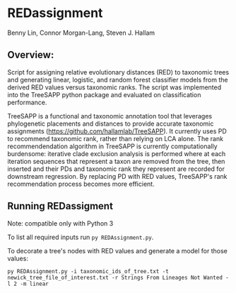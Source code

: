 # REDassignment
Benny Lin, Connor Morgan-Lang, Steven J. Hallam

## Overview:
Script for assigning relative evolutionary distances (RED) to taxonomic trees and generating linear, logistic, and random forest classifier models from the derived RED values versus taxonomic ranks. The script was implemented into the TreeSAPP python package and evaluated on classification performance.

TreeSAPP is a functional and taxonomic annotation tool that leverages phylogenetic placements and distances to provide accurate taxonomic assignments (https://github.com/hallamlab/TreeSAPP). It currently uses PD to recommend taxonomic rank, rather than relying on LCA alone. The rank recommendendation algorithm in TreeSAPP is currently computationally burdensome: iterative clade exclusion analysis is performed where at each iteration sequences that represent a taxon are removed from the tree, then inserted and their PDs and taxonomic rank they represent are recorded for downstream regression. By replacing PD with RED values, TreeSAPP's rank recommendation process becomes more efficient. 

## Running REDassigment
Note: compatible only with Python 3

To list all required inputs run `py REDAssignment.py`.

To decorate a tree's nodes with RED values and generate a model for those values:
```
py REDAssignment.py -i taxonomic_ids_of_tree.txt -t newick_tree_file_of_interest.txt -r Strings From Lineages Not Wanted -l 2 -m linear
```
